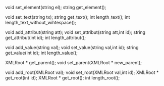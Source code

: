 void set_element(string el);
string get_element();

void set_text(string tx);
string get_text();
int length_text();
int length_text_without_wihtespace();

void add_attribut(string att);
void set_attribut(string att,int id);
string get_attribut(int id);
int length_attribut();

void add_value(string val);
void set_value(string val,int id);
string get_value(int id);
int length_value();

XMLRoot * get_parent();
void set_parent(XMLRoot * new_parent);

void add_root(XMLRoot val);
void set_root(XMLRoot val,int id);
XMLRoot * get_root(int id);
XMLRoot * get_root();
int length_root();